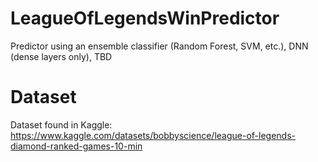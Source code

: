 # LeagueOfLegendsWinPredictor
Predictor using an ensemble classifier (Random Forest, SVM, etc.), DNN (dense layers only), TBD

# Dataset
Dataset found in Kaggle: https://www.kaggle.com/datasets/bobbyscience/league-of-legends-diamond-ranked-games-10-min

